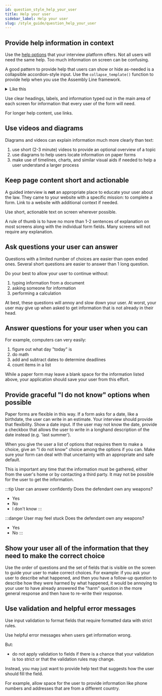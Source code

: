 ```yaml
---
id: question_style_help_your_user
title: Help your user
sidebar_label: Help your user
slug: /style_guide/question_help_your_user
---
```


## Provide help information in context

Use the [help options](coding_style/yaml_interface.md#adding-help-in-context)
that your interview platform offers. Not all users will need the same help.
Too much information on screen can be confusing.

A good pattern to provide help that users can show or hide as-needed is a
collapsible accordion-style input. Use the `collapse_template()` function to
provide help when you use the Assembly Line framework.

<details><summary>Like this</summary>
<p>
Context-specific help goes here.
</p>
</details>

Use clear headings, labels, and information typed out in the main area of
each screen for information that every user of the form will need.

For longer help content, use links.

## Use videos and diagrams

Diagrams and videos can explain information much more clearly than text:

1. use short (2-3 minute) videos to provide an optional overview of a topic
1. use diagrams to help users locate information on paper forms
1. make use of timelines, charts, and similar visual aids if needed to help a
   user understand a larger process

## Keep page content short and actionable

A guided interview is **not** an appropriate place to educate your user
about the law. They came to your website with a specific mission: to 
complete a form. Link to a website with additional context if needed.

Use short, actionable text on screen wherever possible.

A rule of thumb is to have no more than 1-2 sentences of explanation
on most screens along with the individual form fields. Many screens
will not require any explanation.

## Ask questions your user can answer

Questions with a limited number of choices are easier than open ended ones.
Several short questions are easier to answer than 1 long question.

Do your best to allow your user to continue without:

1. typing information from a document
1. asking someone for information
1. performing a calculation

At best, these questions will annoy and slow down your user. At worst,
your user may give up when asked to get information that is not
already in their head.

## Answer questions for your user when you can

For example, computers can very easily:

1. figure out what day "today" is
1. do math
1. add and subtract dates to determine deadlines
1. count items in a list

While a paper form may leave a blank space for the information listed above,
your application should save your user from this effort.

## Provide graceful "I do not know" options when possible

Paper forms are flexible in this way. If a form asks for a date, like a
birthdate, the user can write in an estimate. Your interview should provide that
flexibility. Show a date input. If the user may not know the date, provide a
checkbox that allows the user to write in a longhand description of the date
instead (e.g. 'last summer').

When you give the user a list of options that requires them to make a choice,
give an "I do not know" choice among the options if you can. Make sure your
form can deal with that uncertainty with an appropriate and safe default.

This is important
any time that the information must be gathered, either from the user's home
or by contacting a third party. It may not be possible for the user to get the
information.

:::tip User can answer confidently
Does the defendant own any weapons?
- Yes
- No
- I don't know
:::

:::danger User may feel stuck
Does the defendant own any weapons?
- Yes
- No
:::

## Show your user all of the information that they need to make the correct choice

Use the order of questions and the set of fields that is visible on the screen
to guide your user to make correct choices. For example: if you ask your user to
describe what happened, and then you have a follow-up question to describe how
they were harmed by what happened, it would be annoying to your user to have
already answered the "harm" question in the more general response and then have
to re-write their response.

## Use validation and helpful error messages

Use input validation to format fields that require formatted
data with strict rules.

Use helpful error messages when users get information wrong.

But:

* do not apply validation to fields if there is a chance that your
validation is too strict or that the validation rules may change.

Instead, you may just want to provide help text that suggests
how the user should fill the field.

For example, allow space for the user to provide information like phone numbers
and addresses that are from a different country.